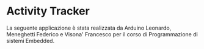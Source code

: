 # Activity Tracker
La seguente applicazione è stata realizzata da Arduino Leonardo, Meneghetti Federico e Visona' Francesco per il corso di Programmazione di sistemi Embedded.
